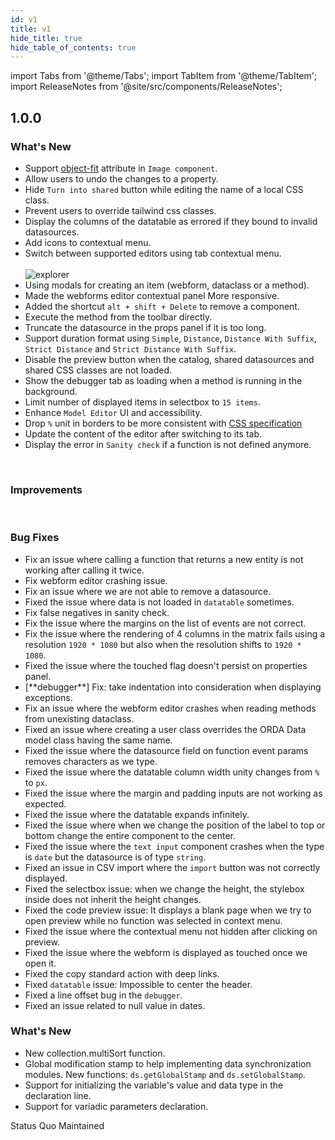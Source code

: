 ```yaml
---
id: v1
title: v1
hide_title: true
hide_table_of_contents: true
---
```

import Tabs from '@theme/Tabs';
import TabItem from '@theme/TabItem';
import ReleaseNotes from '@site/src/components/ReleaseNotes';

## 1.0.0

<Tabs groupId="version" className="qodly-tabs">
    <TabItem value="Studio">
        <h3> What's New </h3>
        <ul>
			<li>Support <a href="https://developer.mozilla.org/en-US/docs/Web/CSS/object-fit">object-fit</a> attribute in <code>Image component</code>.</li>
			<li>Allow users to undo the changes to a property.</li>
            <li>Hide <code>Turn into shared</code> button while editing the name of a local CSS class.</li>
            <li>Prevent users to override tailwind css classes.</li>
            <li>Display the columns of the datatable as errored if they bound to invalid datasources.</li>
            <li>Add icons to contextual menu.</li>
            <li>Switch between supported editors using tab contextual menu.</li> <br/>
                <img alt="explorer" src="https://static.4d-ps.com/assets/1.0.0-rc.26/tabs.png" style={{borderRadius: '6px'}} />
            <li>Using modals for creating an item (webform, dataclass or a method).</li>
            <li>Made the webforms editor contextual panel More responsive.</li>
            <li>Added the shortcut <code>alt + shift + Delete</code> to remove a component.</li>
            <li>Execute the method from the toolbar directly.</li>
            <li>Truncate the datasource in the props panel if it is too long.</li>
            <li>Support duration format using <code>Simple</code>, <code>Distance</code>, <code>Distance With Suffix</code>, <code>Strict Distance</code> and <code>Strict Distance With Suffix</code>.</li>
            <li>Disable the preview button when the catalog, shared datasources and shared CSS classes are not loaded.</li>
            <li>Show the debugger tab as loading when a method is running in the background.</li>
            <li>Limit number of displayed items in selectbox to <code>15 items</code>.</li>
            <li>Enhance <code>Model Editor</code> UI and accessibility.</li>
            <li>Drop <code>%</code> unit in borders to be more consistent with <a href="https://www.w3.org/TR/CSS2/box.html#border-width-properties">CSS specification</a></li>
            <li>Update the content of the editor after switching to its tab.</li>
            <li>Display the error in <code>Sanity check</code> if a function is not defined anymore.</li>
		</ul>
        <br/>
        <h3> Improvements </h3>
        <br/>
        <h3> Bug Fixes </h3>
        <ul>
            <li>Fix an issue where calling a function that returns a new entity is not working after calling it twice.</li>
            <li>Fix webform editor crashing issue.</li>
            <li>Fix an issue where we are not able to remove a datasource.</li>
            <li>Fixed the issue where data is not loaded in <code>datatable</code> sometimes.</li>
            <li>Fix false negatives in sanity check.</li>
            <li>Fix the issue where the margins on the list of events are not correct.</li>
            <li>Fix the issue where the rendering of 4 columns in the matrix fails using a resolution <code>1920 * 1080</code> but also when the resolution shifts to <code>1920 * 1080</code>.</li>
            <li>Fixed the issue where the touched flag doesn't persist on properties panel.</li>
            <li>[**debugger**] Fix: take indentation into consideration when displaying exceptions.</li>
            <li>Fix an issue where the webform editor crashes when reading methods from unexisting dataclass.</li>
            <li>Fixed an issue where creating a user class overrides the ORDA Data model class having the same name.</li>
            <li>Fixed the issue where the datasource field on function event params removes characters as we type.</li>
            <li>Fixed the issue where the datatable column width unity changes from <code>%</code> to <code>px</code>.</li>
            <li>Fixed the issue where the margin and padding inputs are not working as expected.</li>
            <li>Fixed the issue where the datatable expands infinitely.</li>
            <li>Fixed the issue where when we change the position of the label to top or bottom change the entire component to the center.</li>
            <li>Fixed the issue where the <code>text input</code> component crashes when the type is <code>date</code> but the datasource is of type <code>string</code>.</li>
            <li>Fixed an issue in CSV import where the <code>import</code> button was not correctly displayed.</li>
            <li>Fixed the selectbox issue: when we change the height, the stylebox inside does not inherit the height changes.</li>
            <li>Fixed the code preview issue: It displays a blank page when we try to open preview while no function was selected in context menu.</li>
            <li>Fixed the issue where the contextual menu not hidden after clicking on preview.</li>
            <li>Fixed the issue where the webform is displayed as touched once we open it.</li>
            <li>Fixed the copy standard action with deep links.</li>
            <li>Fixed <code>datatable</code> issue: Impossible to center the header.</li>
            <li>Fixed a line offset bug in the <code>debugger</code>.</li>
            <li>Fixed an issue related to null value in dates.</li>
        </ul>
    </TabItem>
    <TabItem value="Server">
        <h3> What's New </h3>
        <ul>
            <li>New collection.multiSort function.</li>
            <li>Global modification stamp to help implementing data synchronization modules. New functions: <code>ds.getGlobalStamp</code> and <code>ds.setGlobalStamp</code>.</li>
            <li>Support for initializing the variable's value and data type in the declaration line.</li>
            <li>Support for variadic parameters declaration.</li>
		</ul>
    </TabItem>
    <TabItem value="Cloud">
        Status Quo Maintained 
    </TabItem>
</Tabs>
